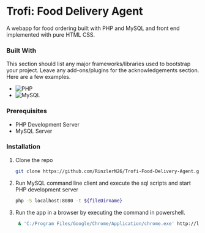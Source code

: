 # Trofi: Food Delivery Agent
A webapp for food ordering built with PHP and MySQL and front end implemented with pure HTML CSS.

### Built With

This section should list any major frameworks/libraries used to bootstrap your project. Leave any add-ons/plugins for the acknowledgements section. Here are a few examples.

* ![PHP](https://img.shields.io/badge/PHP-777BB4?style=for-the-badge&logo=php&logoColor=000000)
* ![MySQL](https://img.shields.io/badge/MySQL-4479A1?style=for-the-badge&logo=mysql&logoColor=000000)


### Prerequisites
* PHP Development Server
* MySQL Server


### Installation

1. Clone the repo
   ```sh
   git clone https://github.com/RinzlerN26/Trofi-Food-Delivery-Agent.git
   ```
2. Run MySQL command line client and execute the sql scripts and start PHP development server
   ```sh
   php -S localhost:8080 -t ${fileDirname}
   ```
3. Run the app in a browser by executing the command in powershell.
   ```sh
    & 'C:/Program Files/Google/Chrome/Application/chrome.exe' http://localhost:8080/loginhtmlcss.php 
    ```
























